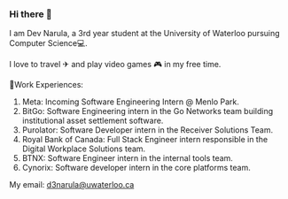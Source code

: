 ### Hi there 👋
I am Dev Narula, a 3rd year student at the University of Waterloo pursuing Computer Science💻. 

I love to travel ✈ and play video games 🎮 in my free time.

📝Work Experiences:
1. Meta: Incoming Software Engineering Intern @ Menlo Park.
2. BitGo: Software Engineering intern in the Go Networks team building institutional asset settlement software.
3. Purolator: Software Developer intern in the Receiver Solutions Team.
4. Royal Bank of Canada: Full Stack Engineer intern responsible in the Digital Workplace Solutions team.
5. BTNX: Software Engineer intern in the internal tools team.
6. Cynorix: Software developer intern in the core platforms team.

My email: d3narula@uwaterloo.ca
<!--
**devnarula/devnarula** is a ✨ _special_ ✨ repository because its `README.md` (this file) appears on your GitHub profile.

Here are some ideas to get you started:

- 🔭 I’m currently working on ...
- 🌱 I’m currently learning ...
- 👯 I’m looking to collaborate on ...
- 🤔 I’m looking for help with ...
- 💬 Ask me about ...
- 📫 How to reach me: ...
- 😄 Pronouns: ...
- ⚡ Fun fact: ...
-->
